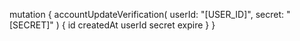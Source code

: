 mutation {
    accountUpdateVerification(
        userId: "[USER_ID]",
        secret: "[SECRET]"
    ) {
        id
        createdAt
        userId
        secret
        expire
    }
}